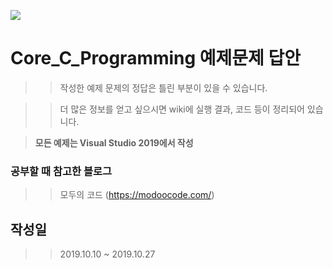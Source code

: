 ![](https://i.imgur.com/TSgKqLZ.jpg)
# Core_C_Programming 예제문제 답안
>> 작성한 예제 문제의 정답은 틀린 부분이 있을 수 있습니다.

>> 더 많은 정보를 얻고 싶으시면 wiki에 실행 결과, 코드 등이 정리되어 있습니다.

> **모든 예제는 Visual Studio 2019에서 작성**

### 공부할 때 참고한 블로그
>> 모두의 코드 (https://modoocode.com/)

## 작성일
>> 2019.10.10 ~ 2019.10.27
